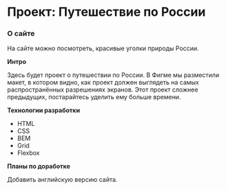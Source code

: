 # Проект: Путешествие по России

### О сайте
На сайте можно посмотреть, красивые уголки природы России.

**Интро**

Здесь будет проект о путешествии по России.
В Фигме мы разместили макет, в котором видно, как проект должен выглядеть на самых распространённых разрешениях экранов.
Этот проект сложнее предыдущих, постарайтесь уделить ему больше времени.

**Технологии разработки**

* HTML
* CSS
* BEM
* Grid
* Flexbox

**Планы по доработке**

Добавить английскую версию сайта.